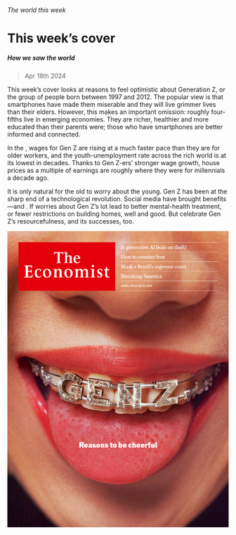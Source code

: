 ###### The world this week

# This week’s cover 

##### How we saw the world 

> Apr 18th 2024 

This week’s cover looks at reasons to feel optimistic about Generation Z, or the group of people born between 1997 and 2012. The popular view is that smartphones have made them miserable and they will live grimmer lives than their elders. However, this makes an important omission: roughly four-fifths live in emerging economies. They are richer, healthier and more educated than their parents were; those who have smartphones are better informed and connected.

In the , wages for Gen Z are rising at a much faster pace than they are for older workers, and the youth-unemployment rate across the rich world is at its lowest in decades. Thanks to Gen Z-ers’ stronger wage growth, house prices as a multiple of earnings are roughly where they were for millennials a decade ago. 

It is only natural for the old to worry about the young. Gen Z has been at the sharp end of a technological revolution. Social media have brought benefits—and . If worries about Gen Z’s lot lead to better mental-health treatment, or fewer restrictions on building homes, well and good. But celebrate Gen Z’s resourcefulness, and its successes, too. 

![image](images/20240420_DE_US.jpg) 


 



